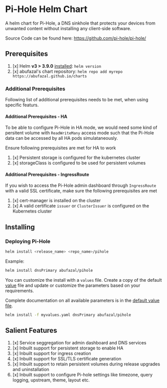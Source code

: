 # Pi-Hole Helm Chart

A helm chart for Pi-Hole, a DNS sinkhole that protects your devices from unwanted content without installing any client-side software.

Source Code can be found here: <https://github.com/pi-hole/pi-hole/>


## Prerequisites

1. [x] Helm **v3 > 3.9.0** [installed](https://helm.sh/docs/using_helm/#installing-helm): `helm version`
2. [x] abufazal's chart repository: `helm repo add myrepo https://abufazal.github.io/charts`

### Additional Prerequisites 
Following list of additional prerequisites needs to be met, when using specific featurs.

#### Additional Prerequisites - HA 
To be able to configure Pi-Hole in HA mode, we would need some kind of persitent volume with `ReadWriteMany` access mode such that the Pi-Hole data can be accessed by all HA pods simulataneously. 

Ensure following prerequisites are met for HA to work

1. [x] Persistent storage is configured for the kubernetes cluster
2. [x] storageClass is configured to be used for persistent volumes

#### Additional Prerequisites - IngressRoute
If you wish to access the Pi-Hole admin dashboard through `IngressRoute` with a valid SSL certificate, make sure the following prerequisites are met

1. [x] cert-manager is installed on the cluster
2. [x] A valid certificate `issuer` or `ClusterIssuer` is configured on the Kubernetes cluster


## Installing

### Deploying Pi-Hole

```bash
helm install <release_name> <repo_name>/pihole
```

Example:

```bash
helm install dnsPrimary abufazal/pihole
```

You can customize the install with a `values` file. Create a copy of the default [value](value.yaml) file and update or customize the parameters based on your requirements.

Complete documentation on all available parameters is in the [default value file](values.yaml).

```bash
helm install -f myvalues.yaml dnsPrimary abufazal/pihole
```

## Salient Features
1. [x] Service seggregation for admin dashboard and DNS services
2. [x] Inbuilt support for persistent storage to enable HA
3. [x] Inbuilt support for ingress creation
4. [x] Inbuilt support for SSL/TLS certificate generation
5. [x] Inbuilt support to retain persistent volumes during release upgrades and uninstallation
6. [x] Inbuilt support to configure Pi-hole settings like timezone, query logging, upstream, theme, layout etc.